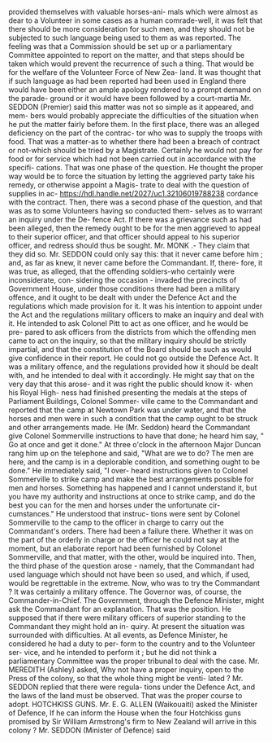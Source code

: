 provided themselves with valuable horses-ani- mals which were almost as dear to a Volunteer in some cases as a human comrade-well, it was felt that there should be more consideration for such men, and they should not be subjected to such language being used to them as was reported. The feeling was that a Commission should be set up or a parliamentary Committee appointed to report on the matter, and that steps should be taken which would prevent the recurrence of such a thing. That would be for the welfare of the Volunteer Force of New Zea- land. It was thought that if such language as had been reported had been used in England there would have been either an ample apology rendered to a prompt demand on the parade- ground or it would have been followed by a court-martia Mr. SEDDON (Premier) said this matter was not so simple as it appeared, and mem- bers would probably appreciate the difficulties of the situation when he put the matter fairly before them. In the first place, there was an alleged deficiency on the part of the contrac- tor who was to supply the troops with food. That was a matter-as to whether there had been a breach of contract or not-which should be tried by a Magistrate. Certainly he would not pay for food or for service which had not been carried out in accordance with the specifi- cations. That was one phase of the question. He thought the proper way would be to force the situation by letting the aggrieved party take his remedy, or otherwise appoint a Magis- trate to deal with the question of supplies in ac- https://hdl.handle.net/2027/uc1.32106019788238 cordance with the contract. Then, there was a second phase of the question, and that was as to some Volunteers having so conducted them- selves as to warrant an inquiry under the De- fence Act. If there was a grievance such as had been alleged, then the remedy ought to be for the men aggrieved to appeal to their superior officer, and that officer should appeal to his superior officer, and redress should thus be sought. Mr. MONK .- They claim that they did so. Mr. SEDDON could only say this: that it never came before him ; and, as far as knew, it never came before the Commandant. If, there- fore, it was true, as alleged, that the offending soldiers-who certainly were inconsiderate, con- sidering the occasion - invaded the precincts of Government House, under those conditions there had been a military offence, and it ought to be dealt with under the Defence Act and the regulations which made provision for it. It was his intention to appoint under the Act and the regulations military officers to make an inquiry and deal with it. He intended to ask Colonel Pitt to act as one officer, and he would be pre- pared to ask officers from the districts from which the offending men came to act on the inquiry, so that the military inquiry should be strictly impartial, and that the constitution of the Board should be such as would give confidence in their report. He could not go outside the Defence Act. It was a military offence, and the regulations provided how it should be dealt with, and he intended to deal with it accordingly. He might say that on the very day that this arose- and it was right the public should know it- when his Royal High- ness had finished presenting the medals at the steps of Parliament Buildings, Colonel Sommer- ville came to the Commandant and reported that the camp at Newtown Park was under water, and that the horses and men were in such a condition that the camp ought to be struck and other arrangements made. He (Mr. Seddon) heard the Commandant give Colonel Sommerville instructions to have that done; he heard him say, " Go at once and get it done." At three o'clock in the afternoon Major Duncan rang him up on the telephone and said, "What are we to do? The men are here, and the camp is in a deplorable condition, and something ought to be done." He immediately said, "I over- heard instructions given to Colonel Sommerville to strike camp and make the best arrangements possible for men and horses. Something has happened and I cannot understand it, but you have my authority and instructions at once to strike camp, and do the best you can for the men and horses under the unfortunate cir- cumstances." He understood that instruc- tions were sent by Colonel Sommerville to the camp to the officer in charge to carry out the Commandant's orders. There had been a failure there. Whether it was on the part of the orderly in charge or the officer he could not say at the moment, but an elaborate report had been furnished by Colonel Sommerville, and that matter, with the other, would be inquired into. Then, the third phase of the question arose - namely, that the Commandant had used language which should not have been so used, and which, if used, would be regrettable in the extreme. Now, who was to try the Commandant ? It was certainly a military offence. The Governor was, of course, the Commander-in-Chief. The Government, through the Defence Minister, might ask the Commandant for an explanation. That was the position. He supposed that if there were military officers of superior standing to the Commandant they might hold an in- quiry. At present the situation was surrounded with difficulties. At all events, as Defence Minister, he considered he had a duty to per- form to the country and to the Volunteer ser- vice, and he intended to perform it ; but he did not think a parliamentary Committee was the proper tribunal to deal with the case. Mr. MEREDITH (Ashley) asked, Why not have a proper inquiry, open to the Press of the colony, so that the whole thing might be venti- lated ? Mr. SEDDON replied that there were regula- tions under the Defence Act, and the laws of the land must be observed. That was the proper course to adopt. HOTCHKISS GUNS. Mr. E. G. ALLEN (Waikouaiti) asked the Minister of Defence, If he can inform the House when the four Hotchkiss guns promised by Sir William Armstrong's firm to New Zealand will arrive in this colony ? Mr. SEDDON (Minister of Defence) said 